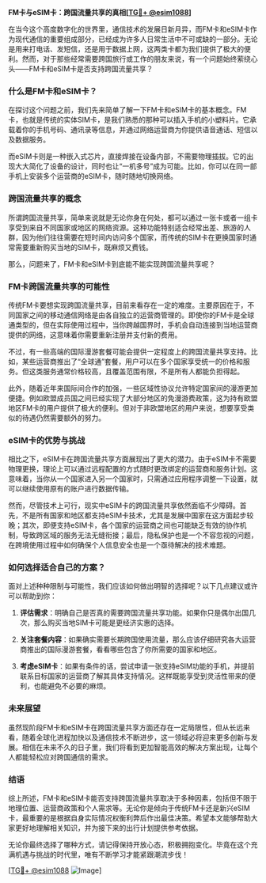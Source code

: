 **FM卡与eSIM卡：跨国流量共享的真相[[TG💪+ @esim1088](https://t.me/s/esim1088)]**

在当今这个高度数字化的世界里，通信技术的发展日新月异，而FM卡和eSIM卡作为现代通信的重要组成部分，已经成为许多人日常生活中不可或缺的一部分。无论是用来打电话、发短信，还是用于数据上网，这两类卡都为我们提供了极大的便利。然而，对于那些经常需要跨国旅行或工作的朋友来说，有一个问题始终萦绕心头——FM卡和eSIM卡是否支持跨国流量共享？

### **什么是FM卡和eSIM卡？**

在探讨这个问题之前，我们先来简单了解一下FM卡和eSIM卡的基本概念。FM卡，也就是传统的实体SIM卡，是我们熟悉的那种可以插入手机的小塑料片。它承载着你的手机号码、通讯录等信息，并通过网络运营商为你提供语音通话、短信以及数据服务。

而eSIM卡则是一种嵌入式芯片，直接焊接在设备内部，不需要物理插拔。它的出现大大简化了设备的设计，同时也让“一机多号”成为可能。比如，你可以在同一部手机上安装多个运营商的eSIM卡，随时随地切换网络。

### **跨国流量共享的概念**

所谓跨国流量共享，简单来说就是无论你身在何处，都可以通过一张卡或者一组卡享受到来自不同国家或地区的网络资源。这种功能特别适合经常出差、旅游的人群，因为他们往往需要在短时间内访问多个国家，而传统的SIM卡在更换国家时通常需要重新购买当地的SIM卡，既麻烦又费钱。

那么，问题来了，FM卡和eSIM卡到底能不能实现跨国流量共享呢？

### **FM卡跨国流量共享的可能性**

传统FM卡要想实现跨国流量共享，目前来看存在一定的难度。主要原因在于，不同国家之间的移动通信网络是由各自独立的运营商管理的。即使你的FM卡是全球通类型的，但在实际使用过程中，当你跨越国界时，手机会自动连接到当地运营商提供的网络，这意味着你需要重新注册并支付新的费用。

不过，有一些高端的国际漫游套餐可能会提供一定程度上的跨国流量共享支持。比如，某些运营商推出了“全球通”套餐，用户可以在多个国家享受统一的价格和服务。但这类服务通常价格较高，且覆盖范围有限，不是所有人都能负担得起。

此外，随着近年来国际间合作的加强，一些区域性协议允许特定国家间的漫游更加便捷。例如欧盟成员国之间已经实现了大部分地区的免漫游费政策，这为持有欧盟地区FM卡的用户提供了极大的便利。但对于非欧盟地区的用户来说，想要享受类似的待遇仍然需要额外的努力。

### **eSIM卡的优势与挑战**

相比之下，eSIM卡在跨国流量共享方面展现出了更大的潜力。由于eSIM卡不需要物理更换，理论上可以通过远程配置的方式随时更改绑定的运营商和服务计划。这意味着，当你从一个国家进入另一个国家时，只需通过应用程序调整一下设置，就可以继续使用原有的账户进行数据传输。

然而，尽管技术上可行，现实中eSIM卡的跨国流量共享依然面临不少障碍。首先，不是所有国家和地区都支持eSIM卡技术，尤其是发展中国家在这方面起步较晚；其次，即便支持eSIM卡，各个国家的运营商之间也可能缺乏有效的协作机制，导致跨区域的服务无法无缝衔接；最后，隐私保护也是一个不容忽视的问题，在跨境使用过程中如何确保个人信息安全也是一个亟待解决的技术难题。

### **如何选择适合自己的方案？**

面对上述种种限制与可能性，我们应该如何做出明智的选择呢？以下几点建议或许可以帮助到你：

1. **评估需求**：明确自己是否真的需要跨国流量共享功能。如果你只是偶尔出国几次，那么购买当地SIM卡可能是更经济实惠的选择。
   
2. **关注套餐内容**：如果确实需要长期跨国使用流量，那么应该仔细研究各大运营商推出的国际漫游套餐，看看哪些包含了你所需要的国家和地区。
   
3. **考虑eSIM卡**：如果有条件的话，尝试申请一张支持eSIM功能的手机，并提前联系目标国家的运营商了解其具体支持情况。这样既能享受到灵活性带来的便利，也能避免不必要的麻烦。

### **未来展望**

虽然现阶段FM卡和eSIM卡在跨国流量共享方面还存在一定局限性，但从长远来看，随着全球化进程加快以及通信技术不断进步，这一领域必将迎来更多创新与发展。相信在未来不久的日子里，我们将看到更加智能高效的解决方案出现，让每个人都能轻松应对跨国通信的需求。

### **结语**

综上所述，FM卡和eSIM卡能否支持跨国流量共享取决于多种因素，包括但不限于地理位置、运营商政策和个人需求等。无论你是倾向于传统FM卡还是新兴eSIM卡，最重要的是根据自身实际情况权衡利弊后作出最佳决策。希望本文能够帮助大家更好地理解相关知识，并为接下来的出行计划提供参考依据。

无论你最终选择了哪种方式，请记得保持开放心态，积极拥抱变化。毕竟在这个充满机遇与挑战的时代里，唯有不断学习才能紧跟潮流步伐！

[[TG💪+ @esim1088](https://t.me/s/esim1088) ![Image](https://i.postimg.cc/4NQfJmqS/Snipaste-2025-05-13-00-14-12.png)]